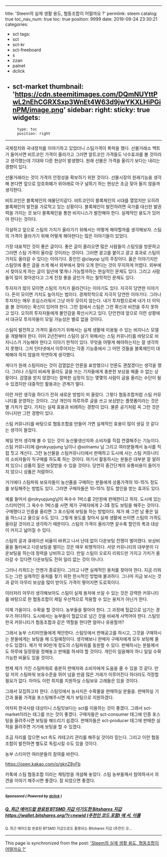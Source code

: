 
---
title: 'Steem의 실제 생활 용도, 협동조합이 어떨까요 ?'
permlink: steem
catalog: true
toc_nav_num: true
toc: true
position: 9999
date: 2019-09-24 23:30:21
categories:
- sct
tags:
- sct
- sct-kr
- sct-freeboard
- s
- zzan
- palnet
- dclick
- sct-market
thumbnail: 'https://cdn.steemitimages.com/DQmNUYttPwL2nEhCGRXSxp3WnEt4W63d9jwYKXLHiPGinPM/image.png'
sidebar:
    right:
        sticky: true
widgets:
    -
        type: toc
        position: right
---


국제정치와 국내정치를 이야기하고 있었더니 스팀가격이 폭락을 했다. 선물거래소 백트가 들어서면 비트코인 가격이 올라가고 그러면 알트코인 가격들도 낙수효과를 볼 것이라고 생각했는데 기대와 다른 현상이 발생했다. 원래 선물은 가격을 올리기 보다는 내리는 경향이 있다. 

선물거래라는 것이 가격의 안정성을 확보하기 위한 것이다. 선물시장의 원래기능을 생각해 본다면 앞으로 암호화폐가 위아래로 마구 널뛰기 하는 현상은 조금 잦아 들지 않을까 생각한다. 

비트코인은 블록체인의 애물단지같다. 비트코인이 블록체인의 시대를 열었지만 오히려 블록체인의 발전을 가로막고 있는 상황이다. 블록체인이 발전하려면 국가를 대신한 발권력을 가지는 것 보다 블록체인을 통한 비지니스가 발전해야 한다. 실제적인 용도가 있어야 한다는 것이다. 

각설하고 앞으로 스팀의 가치가 올라가기 위해서는 어떻게 해야할까를 생각해보자. 스팀의 가격이 올라가기 위해 어떻게 해야한다는 많은 이야기들이 있었다. 

가장 대표적인 것이 좋은 글이다. 좋은 글이 올라오면 많은 사람들이 스팀잇을 방문하고 그러면 스팀 가격이 올라갈 것이라는 것이다. 그러면 광고를 붙이고 광고 효과로 스팀의 가치도 올라갈 수 있다는 이야기다. 증인인 @clayop 님의 주장이다. 옳은 이야기지만 스팀잇에 좋은 글을 쓰게 해서 외부에서 찾아 오게 한다는 것이 무지하게 어렵다. 외부에서 찾아오게 하는 글이 일년에 몇개나 가능할까하는 현실적인 문제도 있다. 그리고 사람들이 많이 찾아온다고 그게 진정 좋을 글인가 하는 철학적인 문제도 있다. 

투자자가 많이 모이면 스팀의 가치가 올라간다는 이야기도 있다. 지극히 당연한 이야기다. 돈이 모이면 가치도 높아지는 법이다. 경제학적으로 지극히 당연한 이야기다. 그러나 투자자는 매우 조심스러워서 그냥 마무 모이지 않는다. 내가 투자함으로써 내가 더 이익을 볼 것이라는 확신이 있어야 한다. 그런 점에서 스팀은 그런 확신과 비전을 주지 못하고 있다. 오히려 투자자들에게 불안감을 확산시키고 있다. 단언컨데 앞으로 이런 상황에서 대규모 투자자들이 모일 가능성은 별로 없을 것이다. 

스팀이 발전하고 가격이 올라가기 위해서는 실제 생활에 이용될 수 있는 비지니스 모델을 개발해야 한다. 이미 2년전부터 스팀이 살기 위해서는 스팀 커뮤니티를 바탕으로 비지니스가 가능해야 한다고 이야기 한적이 있다. 무엇을 어떻게 해야하는지는 잘 생각하지 못했다. 그저 인터넷에서 이루어지는 각종 기능중에서 그 어떤 것들을 블록체인이 대체해야 하지 않을까 막연하게 생각했다. 

게다가 원래 스팀이라는 것이 검열없은 언론을 표방했으니 언론도 괜찮겠다는 생각을 했다. 그러나 스팀이 비싸게 올라도 글을 쓰는 기자들에게 충분한 보상을 해줄 수 없는 상황이다. 검열을 받지 않겠다는 절박한 심정이 있는 몇몇의 사람이 글을 올리는 수단이 될 수 있겠지만 대중적인 활용과는 관계가 멀다. 

이런 저런 생각을 하다가 전혀 새로운 방법이 떠 올랐다. 그렇다 협동조합처럼 스팀 커뮤니티를 운영하는 것이다. 그냥 개인이 하루하루 글을 쓰고 보상받는 플랫폼이라는 것은 별 가치가 없다. 가치는 실제 효용과 비례하는 경향이 있다. 물론 공기처럼 꼭 그런 것은 아니지만 그런 경향이 있다. 

스팀 커뮤니티를 바탕으로 협동조합을 만들어 가면 실제적인 효용이 많이 생길 것 같다는 생각이 들었다.

제일 먼저 생각해 볼 수 있는 것이 농산물생산자와 소비자를 직접 연결해주는 기능이다. 스팀 커뮤니티에 @rokyupjung 님이나 @solnamu 님 그리고 여러분들께서 농사를 직접 짓고 계신다. 그런 농산물을 스팀커뮤니티에서 판매하고 도시에 사는 스팀 커뮤니티의 소비자들이 직구매를 하도록 하는 것이다. 여기서 활동하시는 분들은 대부분 잘 알려져 있으니 상품의 질은 보장받을 수 있을 것이다. 당연히 중간단계의 유통비용이 들어가지 않으니 상품은 저렴하다. 

거기에다 스팀파워 보유자들이 농산품을 구매하는 분들에게 상품가격의 10-15% 정도를 보팅해주는 방법도 있다. 그러면 구매자들은 10-15% 정도 할인을 받는 효과도 있다.

예를 들어서 @rokyupjung님이 옥수수 1박스를 2만원에 판매한다고 하자. 도시에 있는 스티미언이 그 옥수수 1박스를 사면 제가 구매자에게 2-3$ 정도 보팅을 해주는 것이다. 구매했다고 인증을 올리면 그 포스팅에 보팅을 하는 방법이다. 제가 왜 그런 남 좋은 일을 하느냐고 물으실 수도 있다. 그렇게 용도를 찾아서 실제 생활에 쓰이면 스팀의 가격도 올라갈 것이라고 생각하기 때문이다. 스팀의 가격이 올라가면 갈수록 할인의 폭과 대상이 커지고 넓어질 수 있다. 

스팀의 글과 큐레이션 비율이 바뀌고 나서 난데 없이 다운보팅 전쟁이 벌어졌다. 보상비율을 둘러싸고 다운보팅을 벌이는 것은 매우 퇴행적이다. 서양 커뮤니티의 대부분이 다운보팅을 하는데 정력을 낭비하고 있다. 만일 스팀이 오로지 리워드만 가지고 가치가 올라갈 수 있다면 다운보팅도 전혀 일리 없는 것이 아니다. 

그러나 리워드는 언젠가 종료된다. 그러고 나면 실제적인 용처를 찾아야 한다. 지금 리워드는 그런 실제적인 용처를 찾기 위한 한시적인 방법에 불과하다. 그나마 지금 보시는 것과 같이 아무리 보상을 많이 받아도 가격이 떻어지면 도로묵이다. 

이러저리 아무리 생각해보아도 스팀이 실제 용처에 쓰일 수 있는 것은 강력한 커뮤니티를 바탕으로 한 협동조합이 제일 우선적으로 적용할 수 있는 용처가 아닌가 한다. 

이제 가을이다. 수확을 할 것이다. 농부들을 팔아야 한다. 그 과정에 헐값으로 넘기는 경우가 허다하다. 도시에서는 농부들이 헐값으로 넘긴 것을 비싸게 사먹어야 한다. 스팀잇 한국 커뮤니티가 협동조합과 같은 역할을 한다면 얼마나 유용할까? 

그래서 농부 스티미언들에게 제안한다. 스팀잇에서 판매공고를 하시고, 그것을 구매하시는 분들에게는 보팅을 해 드릴예정이다. 생각해보니 판매자 구매자에게 모두 보팅해 줄 수도 있겠다. 제가 약 90만개 정도의 스팀파워를 동원할 수 있다. 판매하시는 분들께서도 하루에 일정량을 정해놓고 판매를 하셔야 할 것이다. 개인이 일을해야 하니 일일 수확 가능한 비율도 있을 것이다. 

현재 제가 가진 스팀파워로 충분히 판매자와 소비자에게 도움을 줄 수 있을 것 같다. 만일 저의 스팀파워 보유수준을 뛰어 넘을 만큼 많은 거래가 이루어진다 하더라도 걱정할 필요가 없다. 아마도 이런 취지를 지원하실 스팀보유 고래들은 있을 것이다. 

그래서 모집하고자 한다. 스팀잇에서 농사지은 수확물을 판매하실 분들을. 판매하실 기간과 물품 가격을 포스팅해주시면 제가 보팅으로 지원하겠다. 
  
 어차피 한국사람 대상이니 스팀잇보다는 sct를 이용하는 것이 좋겠다. 그래서 sct-market이라는 태그를 쓰는 것이 좋겠다. 구매자들은 sct-consumer 태그에 인증 포스팅을 올려주시면 보팅을 해드리기 쉽겠다. 판매자들은 sct-producer 태그에 판매한 실적을 올려주면 거기에 보팅을 할 수 있겠다. 

조금 자리를 잡으면 sct 측도 카테고리 관리를 해주실 것이라 믿는다. 그리고 이런 협동조합이 발전하면 별도로 독립시킬 수도 있을 것이다. 

농부 스티미언 여러분들의 참여를 바란다.  

https://open.kakao.com/o/gknZ8yFb

카톡에 스팀 협동조합 이라는 채팅방을 개설해 놓았다. 스팀 농부들께서 참여하셔서 의견을 이야기 해주시면 좋겠다. 잘 되었으면 좋겠다.

---

#####  <sub> **Sponsored ( Powered by [dclick](https://www.dclick.io) )** </sub>
##### [Q. 최근 에어드랍 완료된 BTSMD 지갑 이기도한  Bitshares 지갑 https://wallet.bitshares.org/?r=newid (추천인 코드 포함) 에 서, 이름](https://api.dclick.io/v1/c?x=eyJhbGciOiJIUzI1NiIsInR5cCI6IkpXVCJ9.eyJjIjoib2xkc3RvbmUiLCJzIjoic3RlZW0iLCJhIjpbInQtMTk5OCJdLCJ1cmwiOiJodHRwczovL3N0ZWVtaXQuY29tL2tyL0BiZXdhcmVjZW50ZXJiYXNlL3EtYnRzbWQtYml0c2hhcmVzLWh0dHBzLXdhbGxldC1iaXRzaGFyZXMtb3JnLXItbmV3aWQtYnRzbWQiLCJpYXQiOjE1NjkzOTk4NTgsImV4cCI6MTg4NDc1OTg1OH0.cF5AvjFwbd0LmiFfn24VGLNkzTdegtnoV1HkAcf28UA)
<sup>Q. 최근 에어드랍 완료된 BTSMD 지갑으로도 활용되는 Bitshares 지갑  (추천인 코...</sup>


- - -

This page is synchronized from the post: ['Steem의 실제 생활 용도, 협동조합이 어떨까요 ?'](https://steemit.com/@oldstone/steem)
